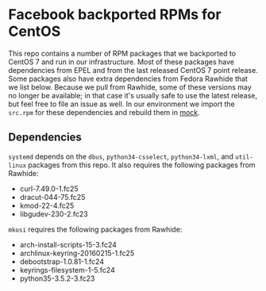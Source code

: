 # Facebook backported RPMs for CentOS

This repo contains a number of RPM packages that we backported to CentOS 7 and 
run in our infrastructure. Most of these packages have dependencies from EPEL 
and from the last released CentOS 7 point release. Some packages also have 
extra dependencies from Fedora Rawhide that we list below. Because we pull from
Rawhide, some of these versions may no longer be available; in that case it's 
usually safe to use the latest release, but feel free to file an issue as well.
In our environment we import the `src.rpm` for these dependencies and rebuild
them in [mock](https://github.com/rpm-software-management/mock).

## Dependencies

`systemd` depends on the `dbus`, `python34-csselect`, `python34-lxml`, and
`util-linux` packages from this repo. It also requires the following packages
from Rawhide:
* curl-7.49.0-1.fc25
* dracut-044-75.fc25
* kmod-22-4.fc25
* libgudev-230-2.fc23

`mkosi` requires the following packages from Rawhide:
* arch-install-scripts-15-3.fc24
* archlinux-keyring-20160215-1.fc25
* debootstrap-1.0.81-1.fc24
* keyrings-filesystem-1-5.fc24
* python35-3.5.2-3.fc23

